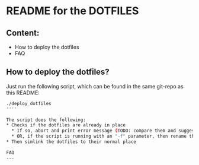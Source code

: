 README for the DOTFILES
=======================

Content:
--------
* How to deploy the dotfiles
* FAQ

How to deploy the dotfiles?
---------------------------
Just run the following script, which can be found in the same git-repo as this README:
```bash
./deploy_dotfiles
''''

The script does the following:
* Checks if the dotfiles are already in place
  * If so, abort and print error message (TODO: compare them and suggest a merge - but first decide how to compare them)
  * OR, if the script is running with an "-f" parameter, then rename the already existing files with an suffix called ".old"
* Then simlink the dotfiles to their normal place

FAQ
---

